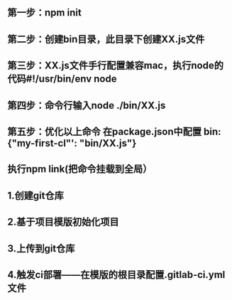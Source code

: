 ## 第一步：npm init
## 第二步：创建bin目录，此目录下创建XX.js文件
## 第三步：XX.js文件手行配置兼容mac，执行node的代码#!/usr/bin/env node
## 第四步：命令行输入node ./bin/XX.js
## 第五步：优化以上命令 在package.json中配置 bin:{"my-first-cl"': "bin/XX.js"}
## 执行npm link(把命令挂载到全局）

## 1.创建git仓库
## 2.基于项目模版初始化项目
## 3.上传到git仓库
## 4.触发ci部署——在模版的根目录配置.gitlab-ci.yml文件
